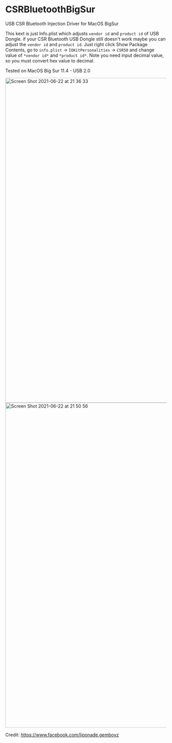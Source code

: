 # CSRBluetoothBigSur
USB CSR Bluetooth Injection Driver for MacOS BigSur

This kext is just Info.plist which adjusts `vendor id` and `product id` of USB Dongle. if your CSR Bluetooth USB Dongle still doesn't work maybe you can adjust the `vendor id` and `product id`. Just right click Show Package Contents, go to  `info.plist` -> `IOKitPersonalities` -> `CSR50` and change value of `*vendor id*` and `*product id*`. Note you need input decimal value, so you must convert hex value to decimal.

Tested on MacOS Big Sur 11.4 - USB 2.0

<img width="1015" alt="Screen Shot 2021-06-22 at 21 36 33" src="https://user-images.githubusercontent.com/35163902/122948643-44aa2d00-d3a5-11eb-9550-61350f55385f.png">

<img width="1015" alt="Screen Shot 2021-06-22 at 21 50 56" src="https://user-images.githubusercontent.com/35163902/122948580-352ae400-d3a5-11eb-85f1-8ab3f47c2e65.png">

Credit: https://www.facebook.com/liponade.gemboyz
